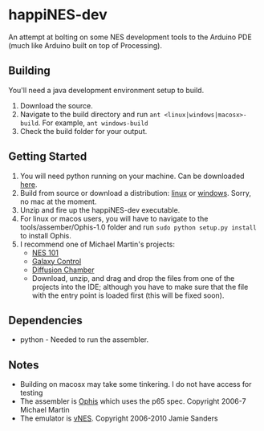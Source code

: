 happiNES-dev
============

An attempt at bolting on some NES development tools to the Arduino PDE (much like Arduino built on top of Processing).

Building
--------
You'll need a java development environment setup to build.

1. Download the source.
2. Navigate to the build directory and run `ant <linux|windows|macosx>-build`.  For example, `ant windows-build`
3. Check the build folder for your output.

Getting Started
---------------
1. You will need python running on your machine.  Can be downloaded [here](http://www.python.org/getit/).
2. Build from source or download a distribution: [linux](http://www.mediocreradio.com/happiNES-dev/downloads/linux/happiNES-dev-001.zip) or [windows](http://www.mediocreradio.com/happiNES-dev/downloads/windows/happiNES-dev-001.zip).  Sorry, no mac at the moment.
3. Unzip and fire up the happiNES-dev executable.
4. For linux or macos users, you will have to navigate to the tools/assember/Ophis-1.0 folder and run `sudo python setup.py install` to install Ophis.
5. I recommend one of Michael Martin's projects: 
     * [NES 101](http://nesdev.parodius.com/NES101.zip)
     * [Galaxy Control](http://nesdev.parodius.com/Galaxy_Patrol.zip)
     * [Diffusion Chamber](http://nesdev.parodius.com/diffuse.zip)
     * Download, unzip, and drag and drop the files from one of the projects into the IDE; although you have to make sure that the file with the entry point is loaded first (this will be fixed soon).   

Dependencies
-----------
* python - Needed to run the assembler.

Notes
-----
* Building on macosx may take some tinkering.  I do not have access for testing 
* The assembler is [Ophis](https://hkn.eecs.berkeley.edu/~mcmartin/ophis/) which uses the p65 spec.  Copyright 2006-7 Michael Martin
* The emulator is [vNES](http://www.thatsanderskid.com/programming/vnes/index.html).  Copyright 2006-2010 Jamie Sanders
